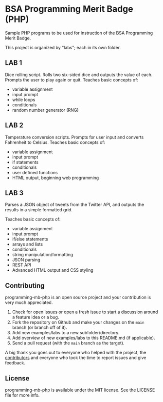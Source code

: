 # BSA Programming Merit Badge (PHP)

Sample PHP programs to be used for instruction of the BSA Programming Merit Badge.

This project is organized by "labs"; each in its own folder.

## LAB 1

Dice rolling script. Rolls two six-sided dice and outputs the value of each. Prompts the user to play again or quit.
Teaches basic concepts of:

* variable assignment
* input prompt
* while loops
* conditionals
* random number generator (RNG)

## LAB 2

Temperature conversion scripts. Prompts for user input and converts Fahrenheit to Celsius.
Teaches basic concepts of:

* variable assignment
* input prompt
* if statements
* conditionals
* user defined functions
* HTML output, beginning web programming

## LAB 3

Parses a JSON object of tweets from the Twitter API, and outputs the results in a simple formatted grid.

Teaches basic concepts of:

* variable assignment
* input prompt
* if/else statements
* arrays and lists
* conditionals
* string manipulation/formatting
* JSON parsing
* REST API
* Advanced HTML output and CSS styling

## Contributing

programming-mb-php is an open source project and your contribution is very much appreciated.

1. Check for open issues or open a fresh issue to start a discussion around a feature idea or a bug.
2. Fork the repository on Github and make your changes on the `main` branch (or branch off of it).   
3. Add new examples/labs to a new subfolder/directory.
4. Add overview of new examples/labs to this README.md (if applicable).
5. Send a pull request (with the `main` branch as the target).

A big thank you goes out to everyone who helped with the project, the [contributors](https://github.com/ericjsilva/programming-mb-php/graphs/contributors)
and everyone who took the time to report issues and give feedback.

## License

programming-mb-php is available under the MIT license. See the LICENSE file for more info.